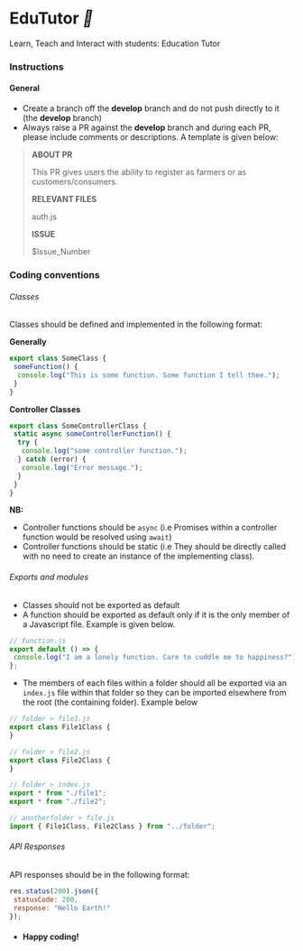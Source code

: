 # EduTutor *:rocket:*
Learn, Teach and Interact with students: Education Tutor 


### Instructions

#### General

-  Create a branch off the **develop** branch and do not push directly to it (the **develop** branch)
-  Always raise a PR against the **develop** branch and during each PR, please include comments or descriptions. A template is given below:

> **ABOUT PR**
>
> This PR gives users the ability to register as farmers or as customers/consumers.
>
> **RELEVANT FILES**
>
> auth.js
>
> **ISSUE**
>
> $Issue_Number

### Coding conventions

###### Classes

Classes should be defined and implemented in the following format:

**Generally**

```js
export class SomeClass {
 someFunction() {
  console.log("This is some function. Some function I tell thee.");
 }
}
```

**Controller Classes**

```js
export class SomeControllerClass {
 static async someControllerFunction() {
  try {
   console.log("some controller function.");
  } catch (error) {
   console.log("Error message.");
  }
 }
}
```

**NB:** 

* Controller functions should be `async` (i.e Promises within a controller function would be resolved using `await`)
* Controller functions should be static (i.e They should be directly called with no need to create an instance of the implementing class).

###### Exports and modules

* Classes should not be exported as default
* A function should be exported as default only if it is the only member of a Javascript file. Example is given below.

```js
// function.js
export default () => {
 console.log("I am a lonely function. Care to cuddle me to happiness?");
};
```
* The members of each files within a folder should all be exported via an `index.js` file within that folder so they can be imported elsewhere from the root (the containing folder). Example below

```js
// folder > file1.js
export class File1Class {
}
```

```js
// folder > file2.js
export class File2Class {
}
```

```js
// folder > index.js
export * from "./file1";
export * from "./file2";
```

```js
// anotherfolder > file.js
import { File1Class, File2Class } from "../folder";
```

###### API Responses

API responses should be in the following format:

```js
res.status(200).json({
 statusCode: 200,
 response: "Hello Earth!"
});
```

* #### Happy coding! 